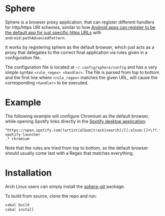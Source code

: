 # Sphere

Sphere is a browser proxy application, that can register different handlers for http/https URI schemes, similar to how [Android apps can register to be the default app for just specific https URLs](https://developer.android.com/guide/topics/manifest/data-element#path) with `android:pathAdvancedPattern`.

It works by registering sphere as the default browser, which just acts as a proxy that delegates to the correct final application via rules given in a configuration file.

The configuration file is located at `~/.config/sphere/config` and has a very simple syntax `<rule_regex> <handler>`. The file is parsed from top to bottom and the first line where `<rule_regex>` matches the given URL, will cause the corresponding `<handler>` to be executed.

# Example

The following example will configure Chromium as the default browser, while opening Spotify links directly in the [Spotify desktop application](https://github.com/kpcyrd/spotify-launcher):

```
^https://open.spotify.com/(artist|album|track|search)/[[:alnum:]]+\??.*$ spotify-launcher
.* chromium
```

Note that the rules are tried from top to bottom, so the default browser should usually come last with a Regex that matches everything.

# Installation

Arch Linux users can simply install the [sphere-git](https://aur.archlinux.org/packages/sphere-git) package.

To build from source, clone the repo and run:

```bash
cabal build
cabal install
```
